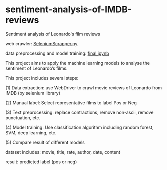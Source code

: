# sentiment-analysis-of-IMDB-reviews
Sentiment analysis of Leonardo's film reviews

web crawler: [SeleniumScrapper.py](https://github.com/cxyim/sentiment-analysis-of-IMDB-reviews/blob/master/SeleniumScrapper.py)

data preprocessing and model training: [final.ipynb](https://github.com/cxyim/sentiment-analysis-of-IMDB-reviews/blob/master/final.ipynb)

This project aims to apply the machine learning models to analyse the sentiment of Leonardo’s films.

This project includes several steps:

(1) Data extraction: use WebDriver to crawl movie reviews of Leonardo from IMDB (by selenium library)

(2) Manual label: Select representative films to label Pos or Neg

(3) Text preprocessing: replace contractions, remove non-ascii, remove punctuation, etc.

(4) Model training: Use classification algorithm including random forest, SVM, deep learning, etc.

(5) Compare result of different models

dataset includes: 
movie, title, rate, author, date, content

result: predicted label (pos or neg)
